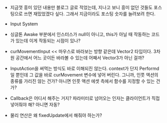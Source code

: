 - 지금껏 흥미 있던 내용만 블로그 글로 적었는데, 지나고 보니 흥미 없던 것들도 포스팅으로 쓰면 재밌었겠다 싶다. 그래서 지금이라도 포스팅 숫자를 늘려보려 한다.

- Input System

- 싱글톤 Awake 부분에서 인스터스가 null이 아니고, this가 아닐 때 작동하는 코드가 있는데 이게 작동되는 시점이 있나? 

- curMovementInput << 마우스로 바라보는 방향 같은데 Vector2 타입이다. 3차원 공간에서 어느 곳이든 바라볼 수 있는데 어째서 Vector3가 아닌 걸까?

- InputAction을 써먹는 방식도 바로 이해되진 않는다. context가 단지 Performd일 뿐인데 그 값을 바로 curMovement 변수에 넣어 버린다. 그니까, 인풋 액션의 종류를 가리진 않는 건가? 아니면 인풋 액션 에셋 측에서 함수를 지정할 수 있는 건가?

- Callback은 어디서 해주는 거지? 파라미터로 넘어오는 인자는 클라이언트가 직접 넣어줘야 해? 아니면 자동?

- 물리 연산은 왜 fixedUpdate에서 해줘야 하는가?